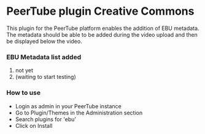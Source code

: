 # PeerTube plugin Creative Commons

This plugin for the PeerTube platform enables the addition of EBU metadata. The metadata should be able to be added during the video upload and then be displayed below the video.

### EBU Metadata list added

1. not yet
2. (waiting to start testing)

### How to use

- Login as admin in your PeerTube instance
- Go to Plugin/Themes in the Administration section
- Search plugins for 'ebu'
- Click on Install
